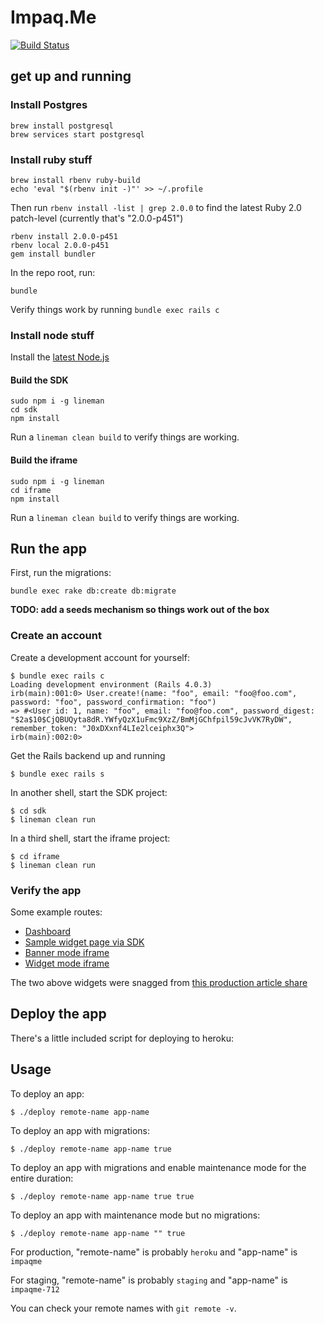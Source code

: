 # Impaq.Me

[![Build Status](https://magnum.travis-ci.com/testdouble/impaq-me.svg?token=zzFpGDKukxjbdxpbyHZY&branch=master)](https://magnum.travis-ci.com/testdouble/impaq-me)

## get up and running

### Install Postgres

```
brew install postgresql
brew services start postgresql
```

### Install ruby stuff
```
brew install rbenv ruby-build
echo 'eval "$(rbenv init -)"' >> ~/.profile
```

Then run `rbenv install -list | grep 2.0.0` to find the latest Ruby 2.0 patch-level (currently that's "2.0.0-p451")

```
rbenv install 2.0.0-p451
rbenv local 2.0.0-p451
gem install bundler
```

In the repo root, run:

```
bundle
```

Verify things work by running `bundle exec rails c`

### Install node stuff

Install the [latest Node.js](http://nodejs.org)

#### Build the SDK

```
sudo npm i -g lineman
cd sdk
npm install
```

Run a `lineman clean build` to verify things are working.

#### Build the iframe

```
sudo npm i -g lineman
cd iframe
npm install
```

Run a `lineman clean build` to verify things are working.

## Run the app

First, run the migrations:

```
bundle exec rake db:create db:migrate
```

**TODO: add a seeds mechanism so things work out of the box**


### Create an account

Create a development account for yourself:

```
$ bundle exec rails c
Loading development environment (Rails 4.0.3)
irb(main):001:0> User.create!(name: "foo", email: "foo@foo.com", password: "foo", password_confirmation: "foo")
=> #<User id: 1, name: "foo", email: "foo@foo.com", password_digest: "$2a$10$CjQBUQyta8dR.YWfyQzX1uFmc9XzZ/BmMjGChfpil59cJvVK7RyDW", remember_token: "J0xDXxnf4LIe2lceiphx3Q">
irb(main):002:0>
```

Get the Rails backend up and running

```
$ bundle exec rails s
```

In another shell, start the SDK project:

```
$ cd sdk
$ lineman clean run
```

In a third shell, start the iframe project:

```
$ cd iframe
$ lineman clean run
```

### Verify the app

Some example routes:

* [Dashboard](http://localhost:3000/dashboard)
* [Sample widget page via SDK](http://localhost:8001/)
* [Banner mode iframe](http://localhost:8000/iframe?mode=banner&article_url=http%3A%2F%2Fvoiceofsandiego.org%2F2014%2F05%2F27%2Fmorning-report-the-lawyer-developers-love-to-hate%2F&article_title=Morning%20Report%3A%20The%20Lawyer%20Developers%20Love%20to%20Hate%20%7C%20Voice%20of%20San%20Diego)
* [Widget mode iframe](http://localhost:8000/iframe?mode=widget&article_url=http%3A%2F%2Fvoiceofsandiego.org%2F2014%2F05%2F27%2Fmorning-report-the-lawyer-developers-love-to-hate%2F&article_title=Morning%20Report%3A%20The%20Lawyer%20Developers%20Love%20to%20Hate%20%7C%20Voice%20of%20San%20Diego)

The two above widgets were snagged from [this production article share](http://voiceofsandiego.org/2014/05/27/morning-report-the-lawyer-developers-love-to-hate/?shared_via_impaq_me=true&utm_campaign=52e91025373635000ffa0200&utm_medium=social&utm_source=impaqme)

## Deploy the app

There's a little included script for deploying to heroku:

## Usage

To deploy an app:

```
$ ./deploy remote-name app-name
```

To deploy an app with migrations:

```
$ ./deploy remote-name app-name true
```

To deploy an app with migrations and enable maintenance mode for the entire duration:

```
$ ./deploy remote-name app-name true true
```

To deploy an app with maintenance mode but no migrations:

```
$ ./deploy remote-name app-name "" true
```

For production, "remote-name" is probably `heroku` and "app-name" is `impaqme`

For staging, "remote-name" is probably `staging` and "app-name" is `impaqme-712`

You can check your remote names with `git remote -v`.
